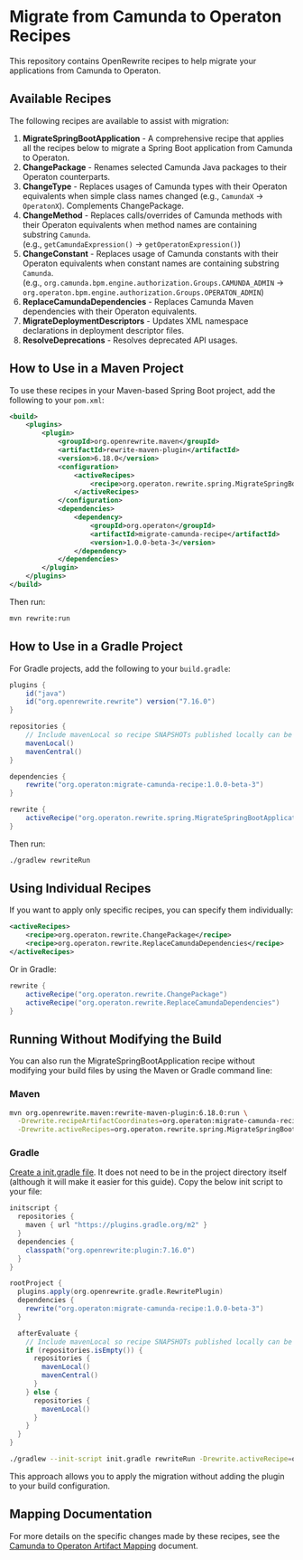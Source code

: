 # Migrate from Camunda to Operaton Recipes

This repository contains OpenRewrite recipes to help migrate your applications from Camunda to Operaton.

## Available Recipes

The following recipes are available to assist with migration:

1. **MigrateSpringBootApplication** - A comprehensive recipe that applies all the recipes below to migrate a Spring Boot application from Camunda to Operaton.
2. **ChangePackage** - Renames selected Camunda Java packages to their Operaton counterparts.
3. **ChangeType** - Replaces usages of Camunda types with their Operaton equivalents when simple class names changed (e.g., `CamundaX` -> `OperatonX`). Complements ChangePackage.
4. **ChangeMethod** - Replaces calls/overrides of Camunda methods with their Operaton equivalents when method names are containing substring `Camunda`.<br />(e.g., `getCamundaExpression()` -> `getOperatonExpression()`)
5. **ChangeConstant** - Replaces usage of Camunda constants with their Operaton equivalents when constant names
are containing substring `Camunda`.<br />(e.g., `org.camunda.bpm.engine.authorization.Groups.CAMUNDA_ADMIN` -> `org.operaton.bpm.engine.authorization.Groups.OPERATON_ADMIN`)    
4. **ReplaceCamundaDependencies** - Replaces Camunda Maven dependencies with their Operaton equivalents.
5. **MigrateDeploymentDescriptors** - Updates XML namespace declarations in deployment descriptor files.
6. **ResolveDeprecations** - Resolves deprecated API usages.

## How to Use in a Maven Project

To use these recipes in your Maven-based Spring Boot project, add the following to your `pom.xml`:

```xml
<build>
    <plugins>
        <plugin>
            <groupId>org.openrewrite.maven</groupId>
            <artifactId>rewrite-maven-plugin</artifactId>
            <version>6.18.0</version>
            <configuration>
                <activeRecipes>
                    <recipe>org.operaton.rewrite.spring.MigrateSpringBootApplication</recipe>
                </activeRecipes>
            </configuration>
            <dependencies>
                <dependency>
                    <groupId>org.operaton</groupId>
                    <artifactId>migrate-camunda-recipe</artifactId>
                    <version>1.0.0-beta-3</version>
                </dependency>
            </dependencies>
        </plugin>
    </plugins>
</build>
```

Then run:

```bash
mvn rewrite:run
```

## How to Use in a Gradle Project

For Gradle projects, add the following to your `build.gradle`:

```groovy
plugins {
    id("java")
    id("org.openrewrite.rewrite") version("7.16.0")
}

repositories {
    // Include mavenLocal so recipe SNAPSHOTs published locally can be resolved
    mavenLocal()
    mavenCentral()
}

dependencies {
    rewrite("org.operaton:migrate-camunda-recipe:1.0.0-beta-3")
}

rewrite {
    activeRecipe("org.operaton.rewrite.spring.MigrateSpringBootApplication")
}
```

Then run:

```bash
./gradlew rewriteRun
```

## Using Individual Recipes

If you want to apply only specific recipes, you can specify them individually:

```xml
<activeRecipes>
    <recipe>org.operaton.rewrite.ChangePackage</recipe>
    <recipe>org.operaton.rewrite.ReplaceCamundaDependencies</recipe>
</activeRecipes>
```

Or in Gradle:

```groovy
rewrite {
    activeRecipe("org.operaton.rewrite.ChangePackage")
    activeRecipe("org.operaton.rewrite.ReplaceCamundaDependencies")
}
```

## Running Without Modifying the Build

You can also run the MigrateSpringBootApplication recipe without modifying your build files by using the Maven or Gradle command line:

### Maven

```bash
mvn org.openrewrite.maven:rewrite-maven-plugin:6.18.0:run \
  -Drewrite.recipeArtifactCoordinates=org.operaton:migrate-camunda-recipe:1.0.0-beta-3 \
  -Drewrite.activeRecipes=org.operaton.rewrite.spring.MigrateSpringBootApplication
```

### Gradle

[Create a init.gradle file](https://docs.openrewrite.org/running-recipes/running-rewrite-on-a-gradle-project-without-modifying-the-build). It does not need to be in the project directory itself (although it will make it easier for this guide). Copy the below init script to your file:

```groovy
initscript {
  repositories {
    maven { url "https://plugins.gradle.org/m2" }
  }
  dependencies {
    classpath("org.openrewrite:plugin:7.16.0")
  }
}

rootProject {
  plugins.apply(org.openrewrite.gradle.RewritePlugin)
  dependencies {
    rewrite("org.operaton:migrate-camunda-recipe:1.0.0-beta-3")
  }

  afterEvaluate {
    // Include mavenLocal so recipe SNAPSHOTs published locally can be resolved
    if (repositories.isEmpty()) {
      repositories {
        mavenLocal()
        mavenCentral()
      }
    } else {
      repositories {
        mavenLocal()
      }
    }
  }
}
```

```bash
./gradlew --init-script init.gradle rewriteRun -Drewrite.activeRecipe=org.operaton.rewrite.spring.MigrateSpringBootApplication
```

This approach allows you to apply the migration without adding the plugin to your build configuration.

## Mapping Documentation

For more details on the specific changes made by these recipes, see the [Camunda to Operaton Artifact Mapping](camunda-to-operaton-mapping.md) document.
